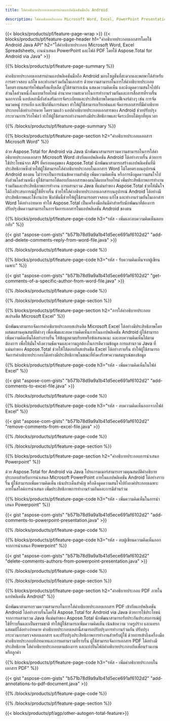 ```yaml
---
title: ใส่คำอธิบายประกอบเอกสารผ่านแอปพลิเคชันมือถือ Android

description: ใส่คำอธิบายประกอบ Microsoft Word, Excel, PowerPoint Presentations และไฟล์ PDF ผ่านแอปพลิเคชัน Android บนมือถือ ล้างคำอธิบายประกอบได้อย่างง่ายดาย
---
```


{{< blocks/products/pf/feature-page-wrap >}}
{{< blocks/products/pf/feature-page-header h1="คำอธิบายประกอบเอกสารโดยใช้ Android Java API" h2="ใส่คำอธิบายประกอบ Microsoft Word, Excel Spreadsheets, งานนำเสนอ PowerPoint และไฟล์ PDF โดยใช้ Aspose.Total for Android via Java" >}}

{{% blocks/products/pf/feature-page-summary %}}

คำอธิบายประกอบเอกสารผ่านแอปพลิเคชันมือถือ Android มอบโซลูชันที่สะดวกและพกพาได้สำหรับการตรวจสอบ แก้ไข และทำงานร่วมกันในเอกสาร ด้วยความสามารถในการใส่คำอธิบายประกอบโดยตรงบนสมาร์ทโฟนหรือแท็บเล็ต ผู้ใช้สามารถเน้น แสดงความคิดเห็น และดึงดูดความสนใจไปยังส่วนใดส่วนหนึ่งในแบบเรียลไทม์ อำนวยความสะดวกในการทำงานร่วมกันและการสื่อสารที่ราบรื่น นอกจากนี้ แอปเหล่านี้ยังส่งเสริมการจัดระเบียบและประสิทธิภาพโดยมอบฟีเจอร์ต่างๆ เช่น การจัดหมวดหมู่ การแท็ก และฟังก์ชันการค้นหา ทำให้ผู้ใช้สามารถเรียกค้นและจัดการเอกสารที่มีคำอธิบายประกอบได้อย่างง่ายดาย โดยรวมแล้ว แอปคำอธิบายประกอบเอกสารของ Android ช่วยปรับปรุงกระบวนการเวิร์กโฟลว์ ทำให้ผู้ใช้สามารถทำงานอย่างมีประสิทธิภาพและจัดระเบียบได้ทุกที่ทุกเวลา

{{% /blocks/products/pf/feature-page-summary  %}}

{{% blocks/products/pf/feature-page-section  h2="คำอธิบายประกอบเอกสาร Microsoft Word" %}}

ด้วย Aspose.Total for Android via Java นักพัฒนาสามารถรวมความสามารถในการใส่คำอธิบายประกอบเอกสาร Microsoft Word เข้ากับแอปพลิเคชัน Android ได้อย่างราบรื่น ด้วยการใช้ประโยชน์จาก API ที่ครอบคลุมของ Aspose.Total นักพัฒนาสามารถสร้างแอปพลิเคชันที่มีประสิทธิภาพซึ่งช่วยให้ผู้ใช้สามารถใส่คำอธิบายประกอบในเอกสาร Word ได้โดยตรงบนอุปกรณ์ Android ของตน ไม่ว่าจะเป็นการเน้นข้อความสำคัญ เพิ่มความคิดเห็น หรือการดึงดูดความสนใจไปยังส่วนใดส่วนหนึ่ง ผู้ใช้สามารถโต้ตอบกับเอกสารของตนได้แบบเรียลไทม์ เพิ่มประสิทธิภาพการทำงานร่วมกันและประสิทธิภาพการทำงาน การผสานรวม Java ที่แม่นยำของ Aspose.Total ช่วยให้มั่นใจได้ถึงประสบการณ์ผู้ใช้ที่ราบรื่น ช่วยให้ใส่คำอธิบายประกอบเอกสารบนอุปกรณ์ Android ได้อย่างมีประสิทธิภาพและใช้งานง่าย ฟังก์ชันนี้ช่วยให้ผู้ใช้สามารถตรวจสอบ แก้ไข และทำงานร่วมกันในเอกสาร Word ได้อย่างง่ายดาย ทำให้ Aspose.Total เป็นเครื่องมืออันมีค่าสำหรับนักพัฒนาที่ต้องการปรับปรุงขีดความสามารถในการจัดการเอกสารในแอปพลิเคชัน Android ของตน

{{% blocks/products/pf/feature-page-code h3="รหัส - เพิ่มและลบความคิดเห็นตอบกลับ" %}}

{{< gist "aspose-com-gists" "b571b78d9a9a1b41d5ece691af6102d2" "add-and-delete-comments-reply-from-word-file.java" >}}

{{% /blocks/products/pf/feature-page-code  %}}

{{% blocks/products/pf/feature-page-code h3="รหัส - รับความคิดเห็นจากผู้เขียนเฉพาะ" %}}

{{< gist "aspose-com-gists" "b571b78d9a9a1b41d5ece691af6102d2" "get-comments-of-a-specific-author-from-word-file.java" >}}

{{% /blocks/products/pf/feature-page-code  %}}

{{% /blocks/products/pf/feature-page-section %}}

{{% blocks/products/pf/feature-page-section  h2="การใส่คำอธิบายประกอบสเปรดชีต Microsoft Excel" %}}

นักพัฒนาสามารถจัดการคำอธิบายประกอบสเปรดชีต Microsoft Excel ได้อย่างมีประสิทธิภาพโดยผสมผสานคุณสมบัติต่างๆ เพื่อเพิ่มและลบความคิดเห็นภายในแอปพลิเคชัน Android ผู้ใช้สามารถเพิ่มความคิดเห็นได้อย่างราบรื่น ให้ข้อมูลตามบริบทหรือข้อเสนอแนะ และลบความคิดเห็นได้ตามต้องการ เพื่อให้มั่นใจถึงความชัดเจนและความถูกต้องในการตีความข้อมูล การผสานรวม Java ที่แม่นยำของ Aspose.Total ช่วยให้โต้ตอบกับสเปรดชีต Excel ได้อย่างราบรื่น ทำให้ผู้ใช้สามารถจัดการคำอธิบายประกอบได้อย่างมีประสิทธิภาพในขณะที่ยังคงรักษาความสมบูรณ์ของข้อมูล

{{% blocks/products/pf/feature-page-code h3="รหัส - เพิ่มความคิดเห็นในไฟล์ Excel" %}}

{{< gist "aspose-com-gists" "b571b78d9a9a1b41d5ece691af6102d2" "add-comments-to-excel-file.java" >}}

{{% /blocks/products/pf/feature-page-code  %}}

{{% blocks/products/pf/feature-page-code h3="รหัส - ลบความคิดเห็นออกจากไฟล์ Excel" %}}

{{< gist "aspose-com-gists" "b571b78d9a9a1b41d5ece691af6102d2" "remove-comments-from-excel-file.java" >}}

{{% /blocks/products/pf/feature-page-code  %}}

{{% /blocks/products/pf/feature-page-section %}}

{{% blocks/products/pf/feature-page-section  h2="คำอธิบายประกอบการนำเสนอ Powerpoint" %}}

ด้วย Aspose.Total for Android via Java โปรแกรมเมอร์สามารถรวมคุณสมบัติคำอธิบายประกอบสำหรับการนำเสนอ Microsoft PowerPoint ภายในแอปพลิเคชัน Android ได้อย่างราบรื่น ผู้ใช้สามารถเพิ่มความคิดเห็น เน้นประเด็นสำคัญ หรือดึงดูดความสนใจไปยังองค์ประกอบเฉพาะภายในสไลด์การนำเสนอ เพิ่มประสิทธิภาพการทำงานร่วมกันและการมีส่วนร่วม

{{% blocks/products/pf/feature-page-code h3="รหัส - เพิ่มความคิดเห็นในการนำเสนอ Powerpoint" %}}

{{< gist "aspose-com-gists" "b571b78d9a9a1b41d5ece691af6102d2" "add-comments-to-powerpoint-presentation.java" >}}

{{% /blocks/products/pf/feature-page-code  %}}

{{% blocks/products/pf/feature-page-code h3="รหัส - ลบผู้เขียนความคิดเห็นออกจากการนำเสนอ Powerpoint" %}}

{{< gist "aspose-com-gists" "b571b78d9a9a1b41d5ece691af6102d2" "delete-comments-authors-from-powerpoint-presentation.java" >}}

{{% /blocks/products/pf/feature-page-code  %}}

{{% /blocks/products/pf/feature-page-section %}}

{{% blocks/products/pf/feature-page-section  h2="คำอธิบายประกอบ PDF ภายในแอปพลิเคชัน Android" %}}

นักพัฒนาสามารถรวมความสามารถในการใส่คำอธิบายประกอบเอกสาร PDF เข้ากับแอปพลิเคชัน Android ได้อย่างราบรื่นโดยใช้ Aspose.Total for Android via Java ด้วยการใช้ประโยชน์จากการผสานรวม Java ที่แม่นยำของ Aspose.Total นักพัฒนาสามารถรับประกันประสบการณ์ผู้ใช้ที่ราบรื่นและเป็นธรรมชาติ ทำให้ผู้ใช้สามารถเพิ่มความคิดเห็น เน้นข้อความ วาดรูปร่าง และแทรกแสตมป์ได้อย่างง่ายดาย คำอธิบายประกอบเหล่านี้สามารถปรับปรุงการทำงานร่วมกัน ปรับปรุงกระบวนการตรวจสอบเอกสาร และปรับปรุงประสิทธิภาพการทำงานสำหรับผู้ใช้ ด้วยการเข้าถึงเครื่องมือคำอธิบายประกอบที่ง่ายดายและการผสานรวมที่ราบรื่น ผู้ใช้สามารถจัดการเอกสาร PDF ได้อย่างมีประสิทธิภาพ ใส่คำอธิบายประกอบตามต้องการ และแบ่งปันไฟล์คำอธิบายประกอบกับเพื่อนร่วมงานหรือลูกค้า 

{{% blocks/products/pf/feature-page-code h3="รหัส - เพิ่มคำอธิบายประกอบในเอกสาร PDF" %}}

{{< gist "aspose-com-gists" "b571b78d9a9a1b41d5ece691af6102d2" "add-annotations-to-pdf-document.java" >}}

{{% /blocks/products/pf/feature-page-code  %}}

{{% /blocks/products/pf/feature-page-section %}}

{{< blocks/products/pf/agp/other-autogen-total-feature>}}